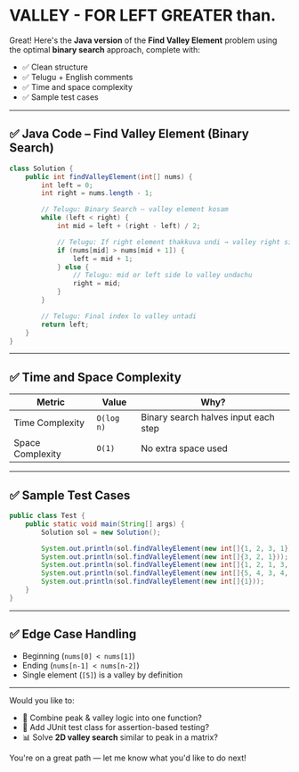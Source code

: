# VALLEY - FOR LEFT GREATER than. 

Great! Here's the **Java version** of the **Find Valley Element** problem using the optimal **binary search** approach, complete with:

* ✅ Clean structure
* ✅ Telugu + English comments
* ✅ Time and space complexity
* ✅ Sample test cases

---

## ✅ Java Code – Find Valley Element (Binary Search)

```java
class Solution {
    public int findValleyElement(int[] nums) {
        int left = 0;
        int right = nums.length - 1;

        // Telugu: Binary Search – valley element kosam
        while (left < right) {
            int mid = left + (right - left) / 2;

            // Telugu: If right element thakkuva undi → valley right side lo untadi
            if (nums[mid] > nums[mid + 1]) {
                left = mid + 1;
            } else {
                // Telugu: mid or left side lo valley undachu
                right = mid;
            }
        }

        // Telugu: Final index lo valley untadi
        return left;
    }
}
```

---

## ✅ Time and Space Complexity

| Metric           | Value      | Why?                                 |
| ---------------- | ---------- | ------------------------------------ |
| Time Complexity  | `O(log n)` | Binary search halves input each step |
| Space Complexity | `O(1)`     | No extra space used                  |

---

## ✅ Sample Test Cases

```java
public class Test {
    public static void main(String[] args) {
        Solution sol = new Solution();

        System.out.println(sol.findValleyElement(new int[]{1, 2, 3, 1}));          // Output: 0 or 3
        System.out.println(sol.findValleyElement(new int[]{3, 2, 1}));             // Output: 2
        System.out.println(sol.findValleyElement(new int[]{1, 2, 1, 3, 5, 6}));    // Output: 2
        System.out.println(sol.findValleyElement(new int[]{5, 4, 3, 4, 5}));       // Output: 2
        System.out.println(sol.findValleyElement(new int[]{1}));                   // Output: 0 (edge case)
    }
}
```

---

## ✅ Edge Case Handling

* Beginning (`nums[0] < nums[1]`)
* Ending (`nums[n-1] < nums[n-2]`)
* Single element (`[5]`) is a valley by definition

---

Would you like to:

* 🔄 Combine peak & valley logic into one function?
* 🧪 Add JUnit test class for assertion-based testing?
* 📊 Solve **2D valley search** similar to peak in a matrix?

You're on a great path — let me know what you'd like to do next!
